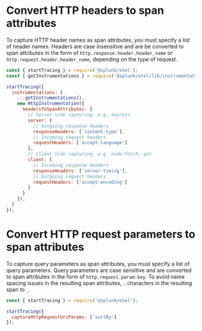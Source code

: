 # Convert HTTP headers to span attributes

To capture HTTP header names as span attributes, you must specify a list of header names. Headers are case insensitive and are be converted to span attributes in the form of `http.response.header.header_name` or `http.request.header.header_name`, depending on the type of request.

```js
const { startTracing } = require('@splunk/otel');
const { getInstrumentations } = require('@splunk/otel/lib/instrumentations');

startTracing({
  instrumentations: [
    ...getInstrumentations(),
    new HttpInstrumentation({
      headersToSpanAttributes: {
        // Server side capturing, e.g. express
        server: {
          // Outgoing response headers
          responseHeaders: ['content-type'],
          // Incoming request headers
          requestHeaders: ['accept-language']
        },
        // Client side capturing, e.g. node-fetch, got
        client: {
          // Incoming response headers
          responseHeaders: ['server-timing'],
          // Outgoing request headers
          requestHeaders: ['accept-encoding']
        }
      }
    }),
  ]
});
```
# Convert HTTP request parameters to span attributes

To capture query parameters as span attributes, you must specify a list of query parameters. Query parameters are case sensitive and are converted to span attributes in the form of `http.request.param.key`. To avoid name spacing issues in the resulting span attributes, `.` characters in the resulting span to `_`.

```js
const { startTracing } = require('@splunk/otel');

startTracing({
  captureHttpRequestUriParams: ['sortBy']
});
```

